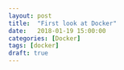 ```yaml
---
layout: post
title:  "First look at Docker"
date:   2018-01-19 15:00:00
categories: [Docker]
tags: [docker]
draft: true
---
```

